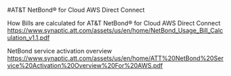 #AT&T NetBond® for Cloud AWS Direct Connect

How Bills are calculated for AT&T NetBond® for Cloud AWS Direct Connect
https://www.synaptic.att.com/assets/us/en/home/NetBond_Usage_Bill_Calculation_v1.1.pdf

NetBond service activation overview
https://www.synaptic.att.com/assets/us/en/home/ATT%20NetBond%20Service%20Activation%20Overview%20For%20AWS.pdf